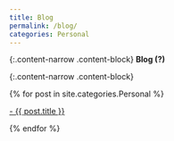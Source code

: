 ```yaml
---
title: Blog
permalink: /blog/
categories: Personal
---
```


{:.content-narrow .content-block}
**Blog (?)**

{:.content-narrow .content-block}
<div class="content list">
  {% for post in site.categories.Personal %}
    <div class="list-item">
      <p class="list-post-title">
        <a href="{{ site.baseurl }}{{ post.url }}">- {{ post.title }}</a>
      </p>
    </div>
  {% endfor %}

</div>
